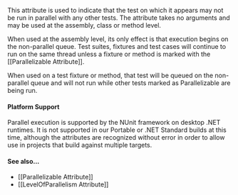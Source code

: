 This attribute is used to indicate that the test on which it appears may not be run in parallel with any other tests. The attribute takes no arguments and may be used at the assembly, class or method level.

When used at the assembly level, its only effect is that execution begins on the non-parallel queue. Test suites, fixtures and test cases will continue to run on the same thread unless a fixture or method is marked with the [[Parallelizable Attribute]].

When used on a test fixture or method, that test will be queued on the non-parallel queue and will not run while other tests marked as Parallelizable are being run.

#### Platform Support

Parallel execution is supported by the NUnit framework on desktop .NET runtimes. It is not supported in our Portable or .NET Standard builds at this time, although the attributes are recognized without error in order to allow use in projects that build against multiple targets.

#### See also...
 * [[Parallelizable Attribute]]
 * [[LevelOfParallelism Attribute]]


